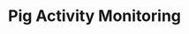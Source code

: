 ---
layout: page
title: Pig Activity Monitoring
description: e.g., distance traveled, frequency of standing, sitting, or lying down, feed and water Intake behavior
img: /assets/img/PigActivity/act.jpg
importance: 4
category: Precision Livestock Farming
---